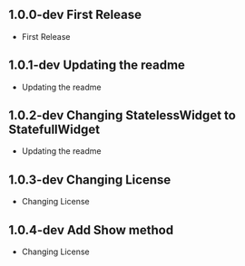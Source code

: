 ## 1.0.0-dev First Release
* First Release

## 1.0.1-dev Updating the readme
* Updating the readme

## 1.0.2-dev Changing StatelessWidget to StatefullWidget
* Updating the readme

## 1.0.3-dev Changing License
* Changing License

## 1.0.4-dev Add Show method
* Changing License